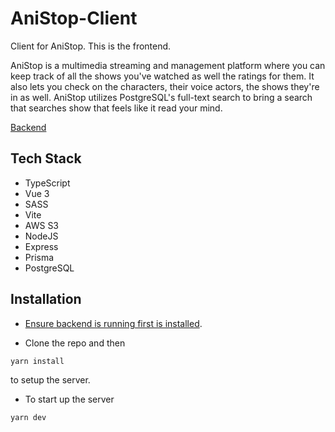 # AniStop-Client
Client for AniStop. This is the frontend.

AniStop is a multimedia streaming and management platform where you can keep track of all the shows you've watched as well the ratings for them. It also lets you check on the characters, their voice actors, the shows they're in as well. AniStop utilizes PostgreSQL's full-text search to bring a search that searches show that feels like it read your mind.

[Backend](https://github.com/resyfer/anistop-api)

## Tech Stack
- TypeScript
- Vue 3
- SASS
- Vite
- AWS S3
- NodeJS
- Express
- Prisma
- PostgreSQL

## Installation
- [Ensure backend is running first is installed](https://github.com/resyfer/anistop-api).

- Clone the repo and then
```
yarn install
```
to setup the server.

- To start up the server
```
yarn dev
```

